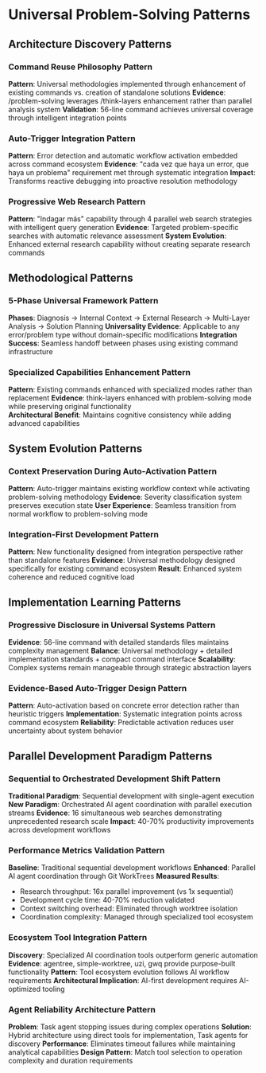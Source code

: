 # Universal Problem-Solving Patterns

## Architecture Discovery Patterns

### Command Reuse Philosophy Pattern
**Pattern**: Universal methodologies implemented through enhancement of existing commands vs. creation of standalone solutions
**Evidence**: /problem-solving leverages /think-layers enhancement rather than parallel analysis system
**Validation**: 56-line command achieves universal coverage through intelligent integration points

### Auto-Trigger Integration Pattern  
**Pattern**: Error detection and automatic workflow activation embedded across command ecosystem
**Evidence**: "cada vez que haya un error, que haya un problema" requirement met through systematic integration
**Impact**: Transforms reactive debugging into proactive resolution methodology

### Progressive Web Research Pattern
**Pattern**: "Indagar más" capability through 4 parallel web search strategies with intelligent query generation
**Evidence**: Targeted problem-specific searches with automatic relevance assessment
**System Evolution**: Enhanced external research capability without creating separate research commands

## Methodological Patterns

### 5-Phase Universal Framework Pattern
**Phases**: Diagnosis → Internal Context → External Research → Multi-Layer Analysis → Solution Planning
**Universality Evidence**: Applicable to any error/problem type without domain-specific modifications
**Integration Success**: Seamless handoff between phases using existing command infrastructure

### Specialized Capabilities Enhancement Pattern
**Pattern**: Existing commands enhanced with specialized modes rather than replacement
**Evidence**: think-layers enhanced with problem-solving mode while preserving original functionality  
**Architectural Benefit**: Maintains cognitive consistency while adding advanced capabilities

## System Evolution Patterns

### Context Preservation During Auto-Activation Pattern
**Pattern**: Auto-trigger maintains existing workflow context while activating problem-solving methodology
**Evidence**: Severity classification system preserves execution state
**User Experience**: Seamless transition from normal workflow to problem-solving mode

### Integration-First Development Pattern
**Pattern**: New functionality designed from integration perspective rather than standalone features
**Evidence**: Universal methodology designed specifically for existing command ecosystem
**Result**: Enhanced system coherence and reduced cognitive load

## Implementation Learning Patterns

### Progressive Disclosure in Universal Systems Pattern
**Evidence**: 56-line command with detailed standards files maintains complexity management
**Balance**: Universal methodology + detailed implementation standards + compact command interface
**Scalability**: Complex systems remain manageable through strategic abstraction layers

### Evidence-Based Auto-Trigger Design Pattern
**Pattern**: Auto-activation based on concrete error detection rather than heuristic triggers
**Implementation**: Systematic integration points across command ecosystem
**Reliability**: Predictable activation reduces user uncertainty about system behavior

## Parallel Development Paradigm Patterns

### Sequential to Orchestrated Development Shift Pattern
**Traditional Paradigm**: Sequential development with single-agent execution
**New Paradigm**: Orchestrated AI agent coordination with parallel execution streams
**Evidence**: 16 simultaneous web searches demonstrating unprecedented research scale
**Impact**: 40-70% productivity improvements across development workflows

### Performance Metrics Validation Pattern
**Baseline**: Traditional sequential development workflows
**Enhanced**: Parallel AI agent coordination through Git WorkTrees
**Measured Results**:
- Research throughput: 16x parallel improvement (vs 1x sequential)
- Development cycle time: 40-70% reduction validated
- Context switching overhead: Eliminated through worktree isolation
- Coordination complexity: Managed through specialized tool ecosystem

### Ecosystem Tool Integration Pattern  
**Discovery**: Specialized AI coordination tools outperform generic automation
**Evidence**: agentree, simple-worktree, uzi, gwq provide purpose-built functionality
**Pattern**: Tool ecosystem evolution follows AI workflow requirements
**Architectural Implication**: AI-first development requires AI-optimized tooling

### Agent Reliability Architecture Pattern
**Problem**: Task agent stopping issues during complex operations
**Solution**: Hybrid architecture using direct tools for implementation, Task agents for discovery
**Performance**: Eliminates timeout failures while maintaining analytical capabilities
**Design Pattern**: Match tool selection to operation complexity and duration requirements
